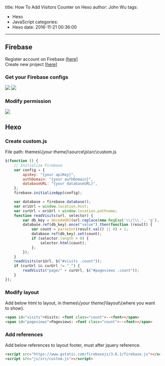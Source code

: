 title: How To Add Visitors Counter on Hexo
author: John Wu
tags:
  - Hexo
  - JavaScript
categories:
  - Hexo
date: 2016-11-21 00:36:00
---
## Firebase
Register account on Firebase [[here]](https://firebase.google.com/)  
Create new project [[here]](https://console.firebase.google.com/)

<!-- more -->

### Get your Firebase configs
![](/images/pasted-2.png)
![](/images/pasted-3.png)

### Modify permission
![](/images/pasted-4.png)

## Hexo
### Create custom.js
File path: themes\\*{your theme}*\\source\\js\src\custom.js
```javascript
$(function () {
    // Initialize Firebase
    var config = {
        apiKey: "{your apiKey}",
        authDomain: "{your authDomain}",
        databaseURL: "{your databaseURL}",
    };
    firebase.initializeApp(config);

    var database = firebase.database();
    var oriUrl = window.location.host;
    var curUrl = oriUrl + window.location.pathname;
    function readVisits(url, selector) {
		var db_key = decodeURI(url.replace(new RegExp('\\/|\\.', 'g'), "_"));
        database.ref(db_key).once("value").then(function (result) {
            var count = parseInt(result.val() || 0) + 1;
            database.ref(db_key).set(count);
            if (selector.length > 0) {
                selector.html(count);
            };
        });
    }
    readVisits(oriUrl, $("#visits .count"));
    if (curUrl && curUrl != "_") {
        readVisits("page/" + curUrl, $("#pageviews .count"));
    }
});
```
### Modify layout
Add below html to layout, in themes\\*{your theme}*\\layout\\{where you want to show}.
```html
<span id="visits">Visits: <font class="count">--<font></span>
<span id="pageviews">Pageviews: <font class="count">--<font></span>
```

### Add references
Add below references to layout footer, must after jquery reference.
```html
<script src="https://www.gstatic.com/firebasejs/3.6.1/firebase.js"></script>
<script src="js/src/custom.js"></script>
```